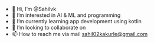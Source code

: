 - 👋 Hi, I’m @Sahilvk
- 👀 I’m interested in AI & ML and programming
- 🌱 I’m currently learning app development using kotlin
- 💞️ I’m looking to collaborate on 
- 📫 How to reach me via mail sahil02kakurle@gmail.com

<!---
Sahilvk/Sahilvk is a ✨ special ✨ repository because its `README.md` (this file) appears on your GitHub profile.
You can click the Preview link to take a look at your changes.
--->
